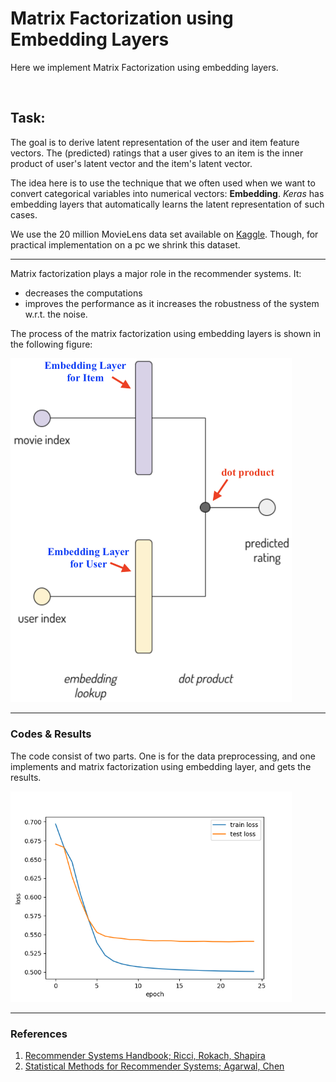 # Matrix Factorization using Embedding Layers

Here we implement Matrix Factorization using embedding layers.

<br />

## Task:

The goal is to derive latent representation of the user and item feature vectors. The (predicted) ratings that a user gives to an item is the inner product of user's latent vector and the item's latent vector.

The idea here is to use the technique that we often used when we want to convert categorical variables into numerical vectors: **Embedding**. *Keras* has embedding layers that automatically learns the latent representation of such cases. 

We use the 20 million MovieLens data set available on [Kaggle](https://www.kaggle.com/grouplens/movielens-20m-dataset). Though, for practical implementation on a pc we shrink this dataset.

---

Matrix factorization plays a major role in the recommender systems. It:

- decreases the computations
- improves the performance as it increases the robustness of the system w.r.t. the noise.

The process of the matrix factorization using embedding layers is shown in the following figure:

<p float="left">
  <img src="/figs/MF_embedding_form.png" width="450" />
</p>



---

### Codes & Results

The code consist of two parts. One is for the data preprocessing, and one implements and matrix factorization using embedding layer, and gets the results.

<p float="left">
  <img src="/figs/MF_embedding_loss_for_train_and_test.png" width="450" />
</p>








------

### References

1. [Recommender Systems Handbook; Ricci, Rokach, Shapira](https://www.cse.iitk.ac.in/users/nsrivast/HCC/Recommender_systems_handbook.pdf)
2. [Statistical Methods for Recommender Systems; Agarwal, Chen](https://www.cambridge.org/core/books/statistical-methods-for-recommender-systems/0051A5BA0721C2C6385B2891D219ECD4)

